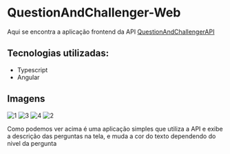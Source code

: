 # QuestionAndChallenger-Web
Aqui se encontra a aplicação frontend da API [QuestionAndChallengerAPI](https://github.com/LSaints/QuestionAndChalleger-WebApi) 
## Tecnologias utilizadas:
- Typescript
- Angular
## Imagens
![1](https://github.com/LSaints/QuestionAndChallengerWeb/assets/132153413/bcf3c258-12cd-4553-9b63-16b76691fa7b)
![3](https://github.com/LSaints/QuestionAndChallengerWeb/assets/132153413/dae034b8-43bb-4708-8f7f-9fab70df5a04)
![4](https://github.com/LSaints/QuestionAndChallengerWeb/assets/132153413/c838c7bc-fb4b-4bd0-8b39-27e0c6e085dc)
![2](https://github.com/LSaints/QuestionAndChallengerWeb/assets/132153413/1e77bdf6-885d-4a33-ae05-83755c962cf3)

Como podemos ver acima é uma aplicação simples que utiliza a API e exibe a descrição das perguntas na tela,
e muda a cor do texto dependendo do nivel da pergunta
